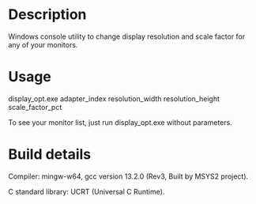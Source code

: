 # Description
Windows console utility to change display resolution and scale factor for any of your monitors.

# Usage
display_opt.exe adapter_index resolution_width resolution_height scale_factor_pct

To see your monitor list, just run display_opt.exe without parameters. 

# Build details
Compiler: mingw-w64, gcc version 13.2.0 (Rev3, Built by MSYS2 project).

C standard library: UCRT (Universal C Runtime).
